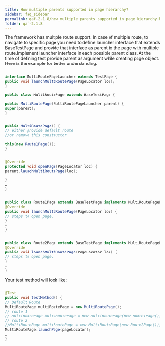 ```yaml
---
title: How multiple parents supported in page hierarchy?
sidebar: faq_sidebar
permalink: qaf-2.1.8/how_multiple_parents_supported_in_page_hierarchy.html
folder: qaf-2.1.8
---
```



The framework has multiple route support. In case of multiple route, to navigate to specific page you need to define launcher interface that extends BaseTestPage and provide that interface as parent to the page with multiple route.Implement launcher interface in each possible parent class. At the time of defining test provide parent as argument while creating page object.
Here is the example for better understanding:

```java

interface MultiRoutePageLauncher extends TestPage {
public void launchMultiRoutePage(PageLocator loc);
}

public class MultiRoutePage extends BaseTestPage {

public MultiRoutePage(MultiRoutePageLauncher parent) {
super(parent);
}


public MultiRoutePage() {
// either provide default route
//or remove this constructor

this(new Route1Page());
}


@Override
protected void openPage(PageLocator loc) {
parent.launchMultiRoutePage(loc);

}
…
}


public class Route1Page extends BaseTestPage implements MultiRoutePageLauncher {
@Override
public void launchMultiRoutePage(PageLocator loc) {
// steps to open page.
}
…
}


public class Route2Page extends BaseTestPage implements MultiRoutePageLauncher {
@Override
public void launchMultiRoutePage(PageLocator loc) {
// steps to open page.
}
…
}

```

Your test method will look like:

```java

@Test
public void testMethod() {
// Default Route
MultiRoutePage multiRoutePage = new MultiRoutePage();
// route 1
// MultiRoutePage multiRoutePage = new MultiRoutePage(new Route1Page());
// route 2
//MultiRoutePage multiRoutePage = new MultiRoutePage(new Route2Page());
MultiRoutePage.launchPage(pageLocator);
…
}
```
